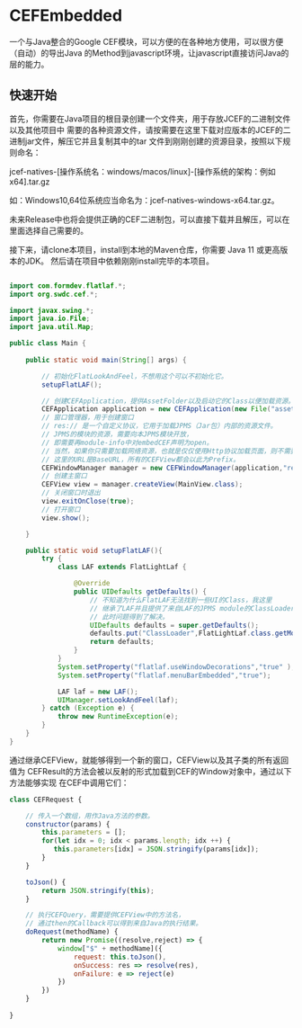 # CEFEmbedded

一个与Java整合的Google CEF模块，可以方便的在各种地方使用，可以很方便（自动）的导出Java
的Method到javascript环境，让javascript直接访问Java的层的能力。

## 快速开始

首先，你需要在Java项目的根目录创建一个文件夹，用于存放JCEF的二进制文件以及其他项目中
需要的各种资源文件，请按需要在这里下载对应版本的JCEF的二进制jar文件，解压它并且复制其中的tar
文件到刚刚创建的资源目录，按照以下规则命名：

jcef-natives-[操作系统名：windows/macos/linux]-[操作系统的架构：例如x64].tar.gz

如：Windows10,64位系统应当命名为：jcef-natives-windows-x64.tar.gz。

未来Release中也将会提供正确的CEF二进制包，可以直接下载并且解压，可以在里面选择自己需要的。

接下来，请clone本项目，install到本地的Maven仓库，你需要 Java 11 或更高版本的JDK。
然后请在项目中依赖刚刚install完毕的本项目。

```java

import com.formdev.flatlaf.*;
import org.swdc.cef.*;

import javax.swing.*;
import java.io.File;
import java.util.Map;

public class Main {
    
    public static void main(String[] args) {

        // 初始化FlatLookAndFeel，不想用这个可以不初始化它。
        setupFlatLAF();

        // 创建CEFApplication，提供AssetFolder以及启动它的Class以便加载资源。
        CEFApplication application = new CEFApplication(new File("assets"),"static", Main.class);
        // 窗口管理器，用于创建窗口
        // res:// 是一个自定义协议，它用于加载JPMS（Jar包）内部的资源文件。
        // JPMS的模块的资源，需要向本JPMS模块开放，
        // 即需要再module-info中对embedCEF声明为open。
        // 当然，如果你只需要加载网络资源，也就是仅仅使用Http协议加载页面，则不需要这样做。
        // 这里的URL是BaseURL，所有的CEFView都会以此为Prefix。
        CEFWindowManager manager = new CEFWindowManager(application,"res://");
        // 创建主窗口
        CEFView view = manager.createView(MainView.class);
        // 关闭窗口时退出
        view.exitOnClose(true);
        // 打开窗口
        view.show();

    }

    public static void setupFlatLAF(){
        try {
            class LAF extends FlatLightLaf {

                @Override
                public UIDefaults getDefaults() {
                    // 不知道为什么FlatLAF无法找到一些UI的Class，我这里
                    // 继承了LAF并且提供了来自LAF的JPMS module的ClassLoader‘
                    // 此时问题得到了解决。
                    UIDefaults defaults = super.getDefaults();
                    defaults.put("ClassLoader",FlatLightLaf.class.getModule().getClassLoader());
                    return defaults;
                }
            }
            System.setProperty("flatlaf.useWindowDecorations","true" );
            System.setProperty("flatlaf.menuBarEmbedded","true");

            LAF laf = new LAF();
            UIManager.setLookAndFeel(laf);
        } catch (Exception e) {
            throw new RuntimeException(e);
        }
    }
} 
```

通过继承CEFView，就能够得到一个新的窗口，CEFView以及其子类的所有返回值为
CEFResult的方法会被以反射的形式加载到CEF的Window对象中，通过以下方法能够实现
在CEF中调用它们：

```javascript 
class CEFRequest {

    // 传入一个数组，用作Java方法的参数。
    constructor(params) {
        this.parameters = [];
        for(let idx = 0; idx < params.length; idx ++) {
           this.parameters[idx] = JSON.stringify(params[idx]);
        }
    }

    toJson() {
        return JSON.stringify(this);
    }

    // 执行CEFQuery，需要提供CEFView中的方法名，
    // 通过then的Callback可以得到来自Java的执行结果。
    doRequest(methodName) {
        return new Promise((resolve,reject) => {
            window["$" + methodName]({
                request: this.toJson(),
                onSuccess: res => resolve(res),
                onFailure: e => reject(e)
            })
        })
    }
    
}


```